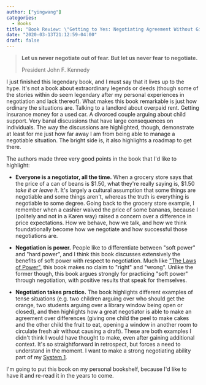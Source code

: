 ```yaml
---
author: ["yingwang"]
categories:
  - Books
title: "Book Review: \"Getting to Yes: Negotiating Agreement Without Giving In\" (Revised Edition), by Roger Fisher, William Ury, and Bruce Patton"
date: "2020-03-13T21:12:59-04:00"
draft: false
---
```


> **Let us never negotiate out of fear. But let us never fear to negotiate.**
>
> President John F. Kennedy

I just finished this legendary book, and I must say that it lives up to the
hype. It's not a book about extraordinary legends or deeds (though some of the
stories within do seem legendary after my personal experiences in negotiation
and lack thereof). What makes this book remarkable is just how ordinary the
situations are. Talking to a landlord about overpaid rent. Getting insurance
money for a used car. A divorced couple arguing about child support. Very banal
discussions that have large consequences on individuals. The way the discussions
are highlighted, though, demonstrate at least for me just how far away I am from
being able to manage a negotiable situation. The bright side is, it also
highlights a roadmap to get there.

The authors made three very good points in the book that I'd like to highlight:

- **Everyone is a negotiator, all the time.** When a grocery store says that the
  price of a can of beans is $1.50, what they're really saying is, $1.50 *take
  it or leave it*. It's largely a cultural assumption that some things are
  negotiable and some things aren't, whereas the truth is everything is
  negotiable to some degree. Going back to the grocery store example, I remember
  when a cashier waived the price of some bananas, because I (politely and not
  in a Karen way) raised a concern over a difference in price expectations. How
  we behave, how we talk, and how we think foundationally become how we
  negotiate and how successful those negotiations are.

- **Negotiation is power.** People like to differentiate between "soft power"
  and "hard power", and I think this book discusses extensively the benefits of
  soft power with respect to negotiation. Much like ["The Laws of
  Power"](/posts/2017/12/29/laws_of_power), this book makes no claim to "right"
  and "wrong". Unlike the former though, this book argues strongly for
  practicing "soft power" through negotiation, with positive results that speak
  for themselves.

- **Negotiation takes practice.** The book highlights different examples of
  tense situations (e.g. two children arguing over who should get the orange,
  two students arguing over a library window being open or closed), and then
  highlights how a great negotiator is able to make an agreement over
  differences (giving one child the peel to make cakes and the other child the
  fruit to eat, opening a window in another room to circulate fresh air without
  causing a draft). These are both examples I didn't think I would have thought
  to make, even after gaining additional context. It's so straightforward in
  retrospect, but forces a need to understand in the moment. I want to make a
  strong negotiating ability part of my [System
  1](/posts/2018/08/19/thinking_fast_and_slow).

I'm going to put this book on my personal bookshelf, because I'd like to have it
and re-read it in the years to come.

